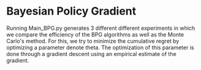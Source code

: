 # Bayesian Policy Gradient  

Running Main_BPG.py generates 3 different different experiments in which we compare the efficiency of the BPG algorithms as well as the Monte Carlo's method. For this, we try to minimize the cumulative regret by optimizing a parameter denote theta. The optimization of this parameter is done through a gradient descent using an empirical estimate of the gradient.
